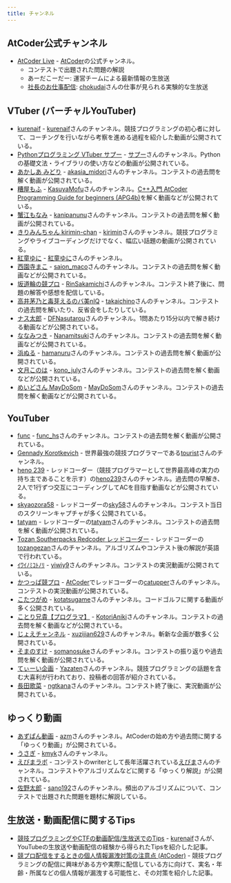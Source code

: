 ```yaml
---
title: チャンネル
---
```


## AtCoder公式チャンネル

- [AtCoder Live](https://www.youtube.com/channel/UCtG3StnbhxHxXfE6Q4cPZwQ) - [AtCoder](https://atcoder.jp/)の公式チャンネル。
    - コンテストで出題された問題の解説
    - あーだこーだー: 運営チームによる最新情報の生放送
    - [社長のお仕事配信](https://www.youtube.com/watch?v=PiQvXNoV5YQ): [chokudai](https://twitter.com/chokudai)さんの仕事が見られる実験的な生放送

## VTuber (バーチャルYouTuber)

- [kurenaif](https://www.youtube.com/playlist?list=PL6J0QYBvVReHBH_mkLCs8BbuAkx20gamN) - [kurenaif](https://atcoder.jp/users/kurenaif)さんのチャンネル。競技プログラミングの初心者に対して、コーチングを行いながら考察を進める過程を紹介した動画が公開されている。
- [Pythonプログラミング VTuber サプー](https://www.youtube.com/channel/UC5Kgc_HNzx4GJ-w4QMeeKiQ/playlists) - [サプー](https://twitter.com/PythonSuppl)さんのチャンネル。Pythonの基礎文法・ライブラリの使い方などの動画が公開されている。
- [あかしあ みどり](https://www.youtube.com/channel/UCkIaUs9Z43s1cSLS8mh9ppg) - [akasia_midori](https://atcoder.jp/users/akasia_midori)さんのチャンネル。コンテストの過去問を解く動画が公開されている。
- [糟屋もふ](https://www.youtube.com/playlist?list=PLXzhjyS-h7aEH31fB0gAfy_gskIirxBS7) - [KasuyaMofu](https://atcoder.jp/users/KasuyaMofu)さんのチャンネル。[C++入門 AtCoder Programming Guide for beginners (APG4b)](https://atcoder.jp/contests/APG4b)を解く動画などが公開されている。
- [蟹江もなみ](https://www.youtube.com/channel/UC5OB45jE0XqRyXdGETY-2-w) - [kanipanunu](https://atcoder.jp/users/kanipanunu)さんのチャンネル。コンテストの過去問を解く動画が公開されている。
- [きりみんちゃん kirimin-chan](https://www.youtube.com/c/kiriminchan/playlists) - [kirimin](https://atcoder.jp/users/kirimin)さんのチャンネル。競技プログラミングやライブコーディングだけでなく、幅広い話題の動画が公開されている。
- [紅童ゆに](https://www.youtube.com/channel/UCJcNhhnFIomosRO9ZYWC1pQ/videos) - [紅童ゆに](https://twitter.com/koudou_uni)さんのチャンネル。
- [西園寺まこ](https://www.youtube.com/channel/UClz8TzWlOzG-95FuH2TFD9g) - [saion_maco](https://atcoder.jp/users/saion_maco)さんのチャンネル。コンテストの過去問を解く動画などが公開されている。
- [坂道輪の競プロ](https://www.youtube.com/playlist?list=PLFi46EaoQjc-c4BoLQl7Gibo0ncGLX5A2) - [RinSakamichi](https://atcoder.jp/users/RinSakamichi)さんのチャンネル。コンテスト終了後に、問題の解答や感想を配信している。
- [高井茅乃と毒芽えるのバ美nIQ](https://www.youtube.com/channel/UCTOxnI3eOI_o1HRgzq-LEZw/playlists) - [takaichino](https://atcoder.jp/users/takaichino)さんのチャンネル。コンテストの過去問を解いたり、反省会をしたりしている。
- [ナス太郎](https://www.youtube.com/channel/UCs7sxmQBTBqtuGzsEWCUupQ) - [DFNasutarou](https://atcoder.jp/users/DFNasutarou)さんのチャンネル。1問あたり15分以内で解き続ける動画などが公開されている。
- [ななみつき](https://www.youtube.com/playlist?list=PLKs3DZp2szRMAHKnNg2ZlIhW9uXfBQg6a) - [Nanamitsuki](https://atcoder.jp/users/Nanamitsuki)さんのチャンネル。コンテストの過去問を解く動画などが公開されている。
- [浜ぬる](https://www.youtube.com/channel/UC_Fm2rtPE76XeuO-00I33cA/featured) - [hamanuru](https://twitter.com/hamanuru)さんのチャンネル。コンテストの過去問を解く動画が公開されている。
- [文月このは](https://www.youtube.com/playlist?list=PLhu1EKNfmGwS75JjK2YeMRm9AVcubN0WO) - [kono_july](https://atcoder.jp/users/kono_july)さんのチャンネル。コンテストの過去問を解く動画などが公開されている。
- [めいどさん MayDoSom](https://www.youtube.com/channel/UCCgPox6jBMMaeWutBXv7uRA) - [MayDoSom](https://atcoder.jp/users/MayDoSom)さんのチャンネル。コンテストの過去問を解く動画などが公開されている。

## YouTuber

- [func](https://www.youtube.com/playlist?list=PLLbak3dBJyRbJ4R5Ax2vUFZlNBbLX8YLw) - [func_hs](https://twitter.com/func_hs)さんのチャンネル。コンテストの過去問を解く動画が公開されている。
- [Gennady Korotkevich](https://www.youtube.com/channel/UCkySD00cmDWYHXA31hqRYRw) - 世界最強の競技プログラマーである[tourist](https://atcoder.jp/users/tourist)さんのチャンネル。
- [heno 239](https://www.youtube.com/channel/UCmYTD76ZGm8hcrzaI7xJLAg) - レッドコーダー（競技プログラマーとして世界最高峰の実力の持ち主であることを示す）の[heno239](https://atcoder.jp/users/heno239)さんのチャンネル。過去問の早解き、2人で1行ずつ交互にコーディングしてACを目指す動画などが公開されている。
- [skyaozora58](https://www.youtube.com/user/skyaozora58/videos) - レッドコーダーの[sky58](https://atcoder.jp/users/sky58)さんのチャンネル。コンテスト当日のスクリーンキャプチャが多く公開されている。
- [tatyam](https://www.youtube.com/channel/UC3MXq-nGMDQENm5ihfQeIkg/featured) - レッドコーダーの[tatyam](https://atcoder.jp/users/tatyam)さんのチャンネル。コンテストの過去問を解く動画が公開されている。
- [Tozan Southerpacks Redcoder レッドコーダー](https://www.youtube.com/channel/UCwsapfci2p1oDVO4Q2sJOQw) - レッドコーダーの[tozangezan](https://atcoder.jp/users/tozangezan)さんのチャンネル。アルゴリズムやコンテスト後の解説が英語で行われている。
- [ｲﾜｲﾉﾐｺﾄﾉﾘ](https://www.youtube.com/channel/UCqlJwj9fWlVi26KeSb_e-og/videos) - [yiwiy9](https://atcoder.jp/users/yiwiy9)さんのチャンネル。コンテストの実況動画が公開されている。
- [かつっぱ競プロ](https://www.youtube.com/channel/UCqqeYOh1gk_TJ16sxazWhUg) - [AtCoder](https://atcoder.jp/)でレッドコーダーの[catupper](https://atcoder.jp/users/catupper)さんのチャンネル。コンテストの実況動画が公開されている。
- [こたつがめ](https://www.youtube.com/channel/UCL8EOznhSyreT9O0-KFxgZQ/videos) - [kotatsugame](https://atcoder.jp/users/kotatsugame)さんのチャンネル。コードゴルフに関する動画が多く公開されている。
- [ことり兄貴【プログラマ】](https://www.youtube.com/channel/UCf86wNbQtsJKh2EpRm7-Mrg/videos) - [KotoriAniki](https://atcoder.jp/users/KotoriAniki)さんのチャンネル。コンテストの過去問を解く動画などが公開されている。
- [じょえチャンネル](https://www.youtube.com/channel/UCRXsI3FL_kvaVL9zoolBfbQ/videos) - [xuzijian629](https://atcoder.jp/users/xuzijian629)さんのチャンネル。斬新な企画が数多く公開されている。
- [そまのすけ](https://www.youtube.com/playlist?list=PLTP2rhthd6G1qPKsKVTienMhos3X6Hvqh) - [somanosuke](https://atcoder.jp/users/somanosuke)さんのチャンネル。コンテストの振り返りや過去問を解く動画が公開されている。
- [てぃーい企画](https://www.youtube.com/channel/UCfqYE4LdRYqAJSV_TKlsy9Q/videos) - [Yazaten](https://twitter.com/Yazaten)さんのチャンネル。競技プログラミングの話題を含む大喜利が行われており、投稿者の回答が紹介されている。
- [長田歌菜](https://www.youtube.com/channel/UC9amFw1nimUfDGAf746HYXQ) - [ngtkana](https://atcoder.jp/users/ngtkana)さんのチャンネル。コンテスト終了後に、実況動画が公開されている。

## ゆっくり動画

- [あずぱん動画](https://www.youtube.com/playlist?list=PLwlP26Z1O_DesFumSto6rfa9T2jmk9iD4) - [azm](https://atcoder.jp/users/azm)さんのチャンネル。AtCoderの始め方や過去問に関する「ゆっくり動画」が公開されている。
- [うさぎ](https://www.youtube.com/channel/UCAWN0xlHcDyMTaCIfn1GNXg/videos) - [kmyk](https://github.com/kmyk)さんのチャンネル。
- [えびまラボ](https://www.youtube.com/channel/UCw4Ty20l1DccGCQ2HWiEcgw) - コンテストのwriterとして長年活躍されている[えびま](https://twitter.com/evima0)さんのチャンネル。コンテストやアルゴリズムなどに関する「ゆっくり解説」が公開されている。
- [佐野太郎](https://www.youtube.com/channel/UCE2ID_KiY2kKne7d1zFT7JQ/featured) - [sano192](https://atcoder.jp/users/sano192)さんのチャンネル。頻出のアルゴリズムについて、コンテストで出題された問題を題材に解説している。

## 生放送・動画配信に関するTips

- [競技プログラミングやCTFの動画配信/生放送でのTips](https://kurenaif.hatenablog.com/entry/2020/11/27/223351) - [kurenaif](https://atcoder.jp/users/kurenaif)さんが、YouTubeの生放送や動画配信の経験から得られたTipsを紹介した記事。
- [競プロ配信をするときの個人情報漏洩対策の注意点 (AtCoder)](https://harurunppp.hatenablog.com/entry/2021/02/18/235349) - 競技プログラミングの配信に興味がある方や実際に配信している方に向けて、実名・年齢・所属などの個人情報が漏洩する可能性と、その対策を紹介した記事。
